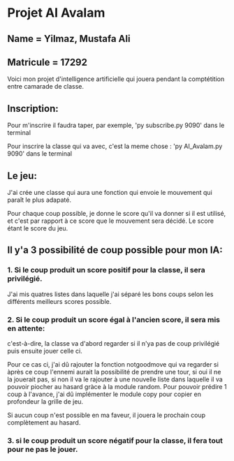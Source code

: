 <h1> Projet AI Avalam</h1>
<h2> Name = Yilmaz, Mustafa Ali</h2>
<h2> Matricule = 17292</h2>
Voici mon projet d'intelligence artificielle qui jouera pendant la comptétition entre camarade de classe.

<h2> Inscription: </h2>
<p>Pour m'inscrire il faudra taper, par exemple, 'py subscribe.py 9090' dans le terminal</p>
<p>Pour inscrire la classe qui va avec, c'est la meme chose : 'py AI_Avalam.py 9090' dans le terminal</p>

<h2> Le jeu: </h2>
<p>J'ai crée une classe qui aura une fonction qui envoie le mouvement qui paraît le plus adapaté.</p>
<p>Pour chaque coup possible, je donne le score qu'il va donner si il est utilisé, et c'est par rapport à ce score que le mouvement sera décidé. Le score étant le score du jeu.</p>
<h2>Il y'a 3 possibilité de coup possible pour mon IA:</h2>
<h3> 1. Si le coup produit un score positif pour la classe, il sera privilégié.</h3>
<p>J'ai mis quatres listes dans laquelle j'ai séparé les bons coups selon les différents meilleurs scores possible.</p>
<h3> 2. Si le coup produit un score égal à l'ancien score, il sera mis en attente:</h3>
<p>c'est-à-dire, la classe va d'abord regarder si il n'ya pas de coup privilégié puis ensuite jouer celle ci.</p>
<p>Pour ce cas ci, j'ai dû rajouter la fonction notgoodmove qui va regarder si àprès ce coup l'ennemi aurait la possibilité de prendre une tour, si oui il ne la jouerait pas, si non il va le rajouter à une nouvelle liste dans laquelle il va pouvoir piocher au hasard gràce à la module random. Pour pouvoir prédire 1 coup à l'avance, j'ai dû implémenter le module copy pour copier en profondeur la grille de jeu.</p>
<p>Si aucun coup n'est possible en ma faveur, il jouera le prochain coup complètement au hasard.</p>

<h3> 3. si le coup produit un score négatif pour la classe, il fera tout pour ne pas le jouer.</h3>
